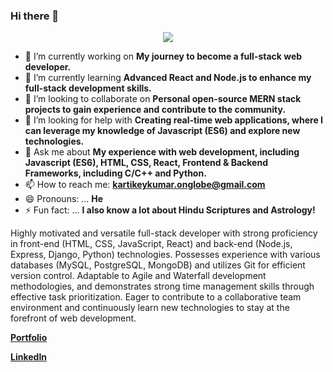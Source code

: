 ### Hi there 👋
<p align="center">
  <img src="https://capsule-render.vercel.app/api?type=waving&height=200&text=Hey+Everyone!&fontAlign=50&fontAlignY=40&color=gradient"/>
</p>

<!--
**awesome-kartikey/awesome-kartikey** is a ✨ _special_ ✨ repository because its `README.md` (this file) appears on your GitHub profile.

Here are some ideas to get you started:
-->

- 🔭 I’m currently working on **My journey to become a full-stack web developer.**
- 🌱 I’m currently learning **Advanced React and Node.js to enhance my full-stack development skills.**
- 👯 I’m looking to collaborate on **Personal open-source MERN stack projects to gain experience and contribute to the community.**
- 🤔 I’m looking for help with **Creating real-time web applications, where I can leverage my knowledge of Javascript (ES6) and explore new technologies.**
- 💬 Ask me about **My experience with web development, including Javascript (ES6), HTML, CSS, React, Frontend & Backend Frameworks, including C/C++ and Python.**
- 📫 How to reach me: **kartikeykumar.onglobe@gmail.com**
- 😄 Pronouns: ... **He**
- ⚡ Fun fact: ... **I also know a lot about Hindu Scriptures and Astrology!**

Highly motivated and versatile full-stack developer with strong proficiency in front-end (HTML, CSS, JavaScript, React) and back-end (Node.js, Express, Django, Python) technologies. Possesses experience with various databases (MySQL, PostgreSQL, MongoDB) and utilizes Git for efficient version control. Adaptable to Agile and Waterfall development methodologies, and demonstrates strong time management skills through effective task prioritization. Eager to contribute to a collaborative team environment and continuously learn new technologies to stay at the forefront of web development.

**[Portfolio](https://iamkartikey.netlify.app/)**

**[LinkedIn](https://www.linkedin.com/in/kartikey-kumar/)**
